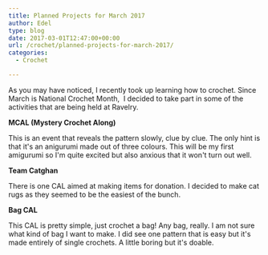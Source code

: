 ```yaml
---
title: Planned Projects for March 2017
author: Edel
type: blog
date: 2017-03-01T12:47:00+00:00
url: /crochet/planned-projects-for-march-2017/
categories:
  - Crochet

---
```

As you may have noticed, I recently took up learning how to crochet. Since March is National Crochet Month, &nbsp;I decided to take part in some of the activities that are being held at Ravelry.

**MCAL (Mystery Crochet Along)**

This is an event that reveals the pattern slowly, clue by clue. The only hint is that it's an anigurumi made out of three colours. This will be my first amigurumi so I'm quite excited but also anxious that it won't turn out well.

**Team Catghan**

There is one CAL aimed at making items for donation. I decided to make cat rugs as they seemed to be the easiest of the bunch.

**Bag CAL**

This CAL is pretty simple, just crochet a bag! Any bag, really. I am not sure what kind of bag I want to make. I did see one pattern that is easy but it's made entirely of single crochets. A little boring but it's doable.